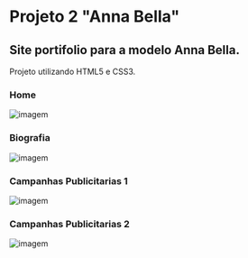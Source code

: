 # Projeto 2 "Anna Bella"

## Site portifolio para a modelo Anna Bella.

Projeto utilizando HTML5 e CSS3.

### Home
![imagem](./Imagens-Anna-Bella/annabellahome.png)

### Biografia
![imagem](./Imagens-Anna-Bella/annabellabiografia.png)

### Campanhas Publicitarias 1
![imagem](./Imagens-Anna-Bella/annabellacampanha1.png)

### Campanhas Publicitarias 2
![imagem](./Imagens-Anna-Bella/annabellacampanhas2.png)